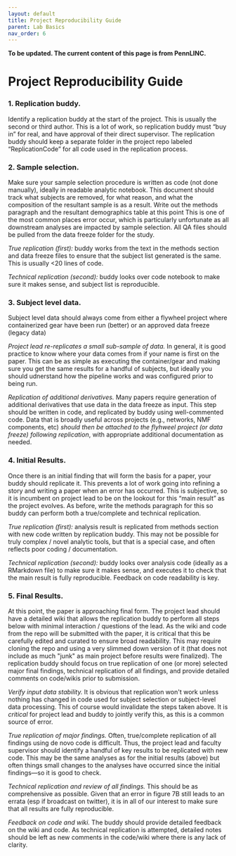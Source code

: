 ```yaml
---
layout: default
title: Project Reproducibility Guide 
parent: Lab Basics
nav_order: 6
---
```


**To be updated. The current content of this page is from PennLINC.**

# Project Reproducibility Guide 

### 1. Replication buddy. 

Identify a replication buddy at the start of the project.  This is usually the second or third author.  This is a lot of work, so replication buddy must “buy in” for real, and have approval of their direct supervisor.  The replication buddy should keep a separate folder in the project repo labeled “ReplicationCode” for all code used in the replication process.


### 2. Sample selection.

Make sure your sample selection procedure is written as code (not done manually), ideally in readable analytic notebook. This document should track what subjects are removed, for what reason, and what the composition of the resultant sample is as a result.   Write out the methods paragraph and the resultant demographics table at this point  This is one of the most common places error occur, which is particularly unfortunate as all downstream analyses are impacted by sample selection.  All QA files should be pulled from the data freeze folder for the study.

_True replication (first):_ buddy works from the text in the methods section and data freeze files to ensure that the subject list generated is the same.   This is usually <20 lines of code.
  
_Technical replication (second):_ buddy looks over code notebook to make sure it makes sense, and subject list is reproducible.


### 3. Subject level data.

Subject level data should always come from either a flywheel project where containerized gear have been run (better) or an approved data freeze (legacy data)
   
_Project lead re-replicates a small sub-sample of data._ In general, it is good practice to know where your data comes from if your name is first on the paper.  This can be as simple as executing the container/gear and making sure you get the same results for a handful of subjects, but ideally you should udnerstand how the pipeline works and was configured prior to being run. 

_Replication of additional derivatives._ Many papers require generation of additional derivatives that use data in the data freeze as input.  This step should be written in code, and replicated by buddy using well-commented code.  Data that is broadly useful across projects (e.g., networks, NMF components, etc) _should then be attached to  the flyhweel project (or data freeze) following replication_, with appropriate additional documentation as needed.


### 4. Initial Results.  

Once there is an initial finding that will form the basis for a paper, your buddy should replicate it.  This prevents a lot of work going into refining a story and writing a paper when an error has occurred.  This is subjective, so it is incumbent on project lead to be on the lookout for this “main result” as the project evolves.  As before, write the methods paragraph for this so buddy can perform both a true/complete and technical replication.  

_True replication (first):_ analysis result is replicated from methods section with new code written by replication buddy.  This may not be possible for truly complex / novel analytic tools, but that is a special case, and often reflects poor coding / documentation.

_Technical replication (second):_ buddy looks over analysis code (ideally as a RMarkdown file) to make sure it makes sense, and executes it to check that the main result is fully reproducible. Feedback on code readability is key. 


### 5. Final Results.  

At this point, the paper is approaching final form.  The project lead should have a detailed wiki that allows the replication buddy to perform all steps below with minimal interaction / questions of the lead.  As the wiki and code from the repo will be submitted with the paper, it is critical that this be carefully edited and curated to ensure broad readability.  This may require cloning the repo and using a very slimmed down version of it (that does not include as much "junk" as main project before results were finalized). The replication buddy should focus on true replication of one (or more) selected major final findings, technical replication of all findings, and provide detailed comments on code/wikis prior to submission.  

_Verify input data stability._  It is obvious that replication won't work unless nothing has changed in code used for subject selection or subject-level data processing.  This of course would invalidate the steps taken above.  It is *critical* for project lead and buddy to jointly verify this, as this is a common source of error.

_True replication of major findings._  Often, true/complete replication of all findings using de novo code is difficult.  Thus, the project lead and faculty supervisor should identify a handful of key results to be replicated with new code.  This may be the same analyses as for the initial results (above) but often things small changes to the analyses have occurred since the initial findings—so it is good to check.

_Technical replication and review of all findings._ This should be as comprehensive as possible.  Given that an error in figure 7B still leads to an errata (esp if broadcast on twitter), it is in all of our interest to make sure that all results are fully reproducible.  

_Feedback on code and wiki._  The buddy should provide detailed feedback on the wiki and code. As technical replication is attempted, detailed notes should be left as new comments in the code/wiki where there is any lack of clarity.  
 
